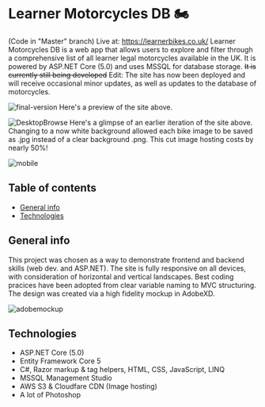 # Learner Motorcycles DB :motorcycle:

(Code in "Master" branch) Live at: https://learnerbikes.co.uk/
Learner Motorcycles DB is a web app that allows users to explore and filter through a comprehensive list of all learner legal motorcycles available in the UK. It is powered by ASP.NET Core (5.0) and uses MSSQL for database storage. ~~It is currently still being developed~~ Edit: The site has now been deployed and will receive occasional minor updates, as well as updates to the database of motorcycles.

![final-version](https://user-images.githubusercontent.com/57018671/107768720-ce2e5c00-6d2e-11eb-9ebd-15d13ef24e25.JPG)
Here's a preview of the site above.

![DesktopBrowse](https://user-images.githubusercontent.com/57018671/103926382-c1f02700-5110-11eb-8702-16dae00f0477.PNG)
Here's a glimpse of an earlier iteration of the site above. Changing to a now white background allowed each bike image to be saved as .jpg instead of a clear background .png. This cut image hosting costs by nearly 50%! 

![mobile](https://user-images.githubusercontent.com/57018671/107801271-c505b500-6d57-11eb-9871-f9c10fa84b07.JPG)

## Table of contents
* [General info](#general-info)
* [Technologies](#technologies)

## General info
This project was chosen as a way to demonstrate frontend and backend skills (web dev. and ASP.NET). The site is fully responsive on all devices, with consideration of horizontal and vertical landscapes. Best coding pracices have been adopted from clear variable naming to MVC structuring. The design was created via a high fidelity mockup in AdobeXD.

![adobemockup](https://user-images.githubusercontent.com/57018671/103926372-bdc40980-5110-11eb-9bef-e9628acab40d.PNG)
	
## Technologies
* ASP.NET Core (5.0)
* Entity Framework Core 5
* C#, Razor markup & tag helpers, HTML, CSS, JavaScript, LINQ
* MSSQL Management Studio
* AWS S3 & Cloudfare CDN (Image hosting)
* A lot of Photoshop
